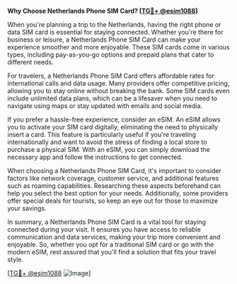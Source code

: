 **Why Choose Netherlands Phone SIM Card? [[TG💪+ @esim1088](https://t.me/s/esim1088)]**

When you're planning a trip to the Netherlands, having the right phone or data SIM card is essential for staying connected. Whether you're there for business or leisure, a Netherlands Phone SIM Card can make your experience smoother and more enjoyable. These SIM cards come in various types, including pay-as-you-go options and prepaid plans that cater to different needs.

For travelers, a Netherlands Phone SIM Card offers affordable rates for international calls and data usage. Many providers offer competitive pricing, allowing you to stay online without breaking the bank. Some SIM cards even include unlimited data plans, which can be a lifesaver when you need to navigate using maps or stay updated with emails and social media.

If you prefer a hassle-free experience, consider an eSIM. An eSIM allows you to activate your SIM card digitally, eliminating the need to physically insert a card. This feature is particularly useful if you're traveling internationally and want to avoid the stress of finding a local store to purchase a physical SIM. With an eSIM, you can simply download the necessary app and follow the instructions to get connected.

When choosing a Netherlands Phone SIM Card, it's important to consider factors like network coverage, customer service, and additional features such as roaming capabilities. Researching these aspects beforehand can help you select the best option for your needs. Additionally, some providers offer special deals for tourists, so keep an eye out for those to maximize your savings.

In summary, a Netherlands Phone SIM Card is a vital tool for staying connected during your visit. It ensures you have access to reliable communication and data services, making your trip more convenient and enjoyable. So, whether you opt for a traditional SIM card or go with the modern eSIM, rest assured that you'll find a solution that fits your travel style.

[[TG💪+ @esim1088](https://t.me/s/esim1088) ![Image](https://i.postimg.cc/Y0z9fWf4/image.png)]